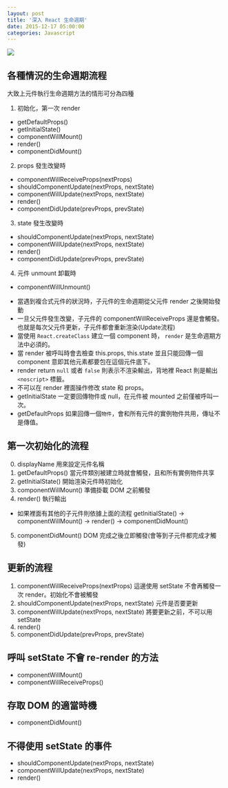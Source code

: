 ```yaml
---
layout: post
title: '深入 React 生命週期'
date: 2015-12-17 05:00:00
categories: Javascript
---
```


![](http://i.imgur.com/ZXhnb9I.png)
## 各種情況的生命週期流程

大致上元件執行生命週期方法的情形可分為四種

1. 初始化，第一次 render
  - getDefaultProps()
  - getInitialState()
  - componentWillMount()
  - render()
  - componentDidMount()
2. props 發生改變時
  - componentWillReceiveProps(nextProps)
  - shouldComponentUpdate(nextProps, nextState)
  - componentWillUpdate(nextProps, nextState)
  - render()
  - componentDidUpdate(prevProps, prevState)
3. state 發生改變時
  - shouldComponentUpdate(nextProps, nextState)
  - componentWillUpdate(nextProps, nextState)
  - render()
  - componentDidUpdate(prevProps, prevState)
4. 元件 unmount 卸載時
  - componentWillUnmount()

* 當遇到複合式元件的狀況時，子元件的生命週期從父元件 render 之後開始發動
* 一旦父元件發生改變，子元件的 componentWillReceiveProps 還是會觸發。也就是每次父元件更新，子元件都會重新渲染(Update流程)
* 當使用 `React.createClass` 建立一個 component 時， `render` 是生命週期方法中必須的。
* 當 render 被呼叫時會去檢查 this.props, this.state 並且只能回傳一個 component 意即其他元素都要包在這個元件底下。
* render return `null` 或者 `false` 則表示不渲染輸出，背地裡 React 則是輸出 `<noscript>` 標籤。
* 不可以在 render 裡面操作修改 state 和 props。
* getInitialState 一定要回傳物件或 null，在元件被 mounted 之前僅被呼叫一次。
* getDefaultProps 如果回傳一個`物件`，會和所有元件的實例物件共用，傳址不是傳值。

## 第一次初始化的流程

0. displayName 用來設定元件名稱
1. getDefaultProps() 當元件類別被建立時就會觸發，且和所有實例物件共享
2. getInitialState() 開始渲染元件時初始化
3. componentWillMount() 準備掛載 DOM 之前觸發
4. render() 執行輸出
  - 如果裡面有其他的子元件則依據上面的流程 getInitialState() -> componentWillMount() -> render() -> componentDidMount()
5. componentDidMount() DOM 完成之後立即觸發(會等到子元件都完成才觸發)

## 更新的流程

1. componentWillReceiveProps(nextProps) 這邊使用 setState 不會再觸發一次 render。初始化不會被觸發
2. shouldComponentUpdate(nextProps, nextState) 元件是否要更新
3. componentWillUpdate(nextProps, nextState) 將要更新之前，不可以用 setState
4. render()
5. componentDidUpdate(prevProps, prevState)

## 呼叫 setState 不會 re-render 的方法

* componentWillMount()
* componentWillReceiveProps()

## 存取 DOM 的適當時機

* componentDidMount()

## 不得使用 setState 的事件

* shouldComponentUpdate(nextProps, nextState)
* componentWillUpdate(nextProps, nextState)
* render()
